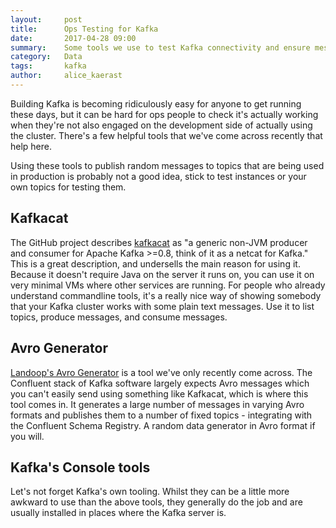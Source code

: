 ```yaml
---
layout:     post
title:      Ops Testing for Kafka
date:       2017-04-28 09:00
summary:    Some tools we use to test Kafka connectivity and ensure messages can be delivered.
category:   Data
tags:       kafka
author:     alice_kaerast
---
```


Building Kafka is becoming ridiculously easy for anyone to get running these days, but it can be hard for ops people to check it's actually working when they're not also engaged on the development side of actually using the cluster.  There's a few helpful tools that we've come across recently that help here.

Using these tools to publish random messages to topics that are being used in production is probably not a good idea, stick to test instances or your own topics for testing them.

## Kafkacat

The GitHub project describes [kafkacat](https://github.com/edenhill/kafkacat) as "a generic non-JVM producer and consumer for Apache Kafka >=0.8, think of it as a netcat for Kafka."  This is a great description, and undersells the main reason for using it.  Because it doesn't require Java on the server it runs on, you can use it on very minimal VMs where other services are running.  For people who already understand commandline tools, it's a really nice way of showing somebody that your Kafka cluster works with some plain text messages.  Use it to list topics, produce messages, and consume messages.

## Avro Generator

[Landoop's Avro Generator](https://github.com/Landoop/landoop-avro-generator) is a tool we've only recently come across.  The Confluent stack of Kafka software largely expects Avro messages which you can't easily send using something like Kafkacat, which is where this tool comes in.  It generates a large number of messages in varying Avro formats and publishes them to a number of fixed topics - integrating with the Confluent Schema Registry.  A random data generator in Avro format if you will.

## Kafka's Console tools

Let's not forget Kafka's own tooling.  Whilst they can be a little more awkward to use than the above tools, they generally do the job and are usually installed in places where the Kafka server is.


